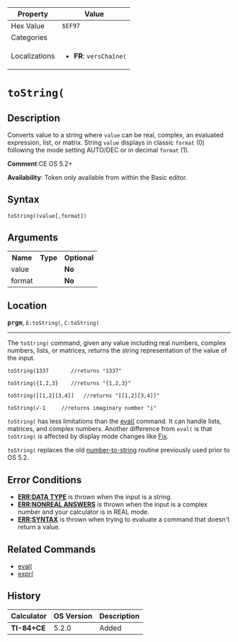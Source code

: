 | Property      | Value |
|---------------|-------|
| Hex Value     | `$EF97`|
| Categories    | <ul></ul> |
| Localizations | <ul><li><b>FR</b>: `versChaîne(`</li></ul> |

# `toString(`

## Description
Converts value to a string where `value` can be real, complex, an evaluated expression, list, or matrix.  String `value` displays in classic `format` (0) following the mode setting AUTO/DEC or in decimal `format` (1).

<b>Comment</b>:CE OS 5.2+

<b>Availability</b>: Token only available from within the Basic editor.

## Syntax
`toString((value[,format])`

## Arguments
<table>
<tr><th>Name</th><th>Type</th><th>Optional</th></tr>

<tr><td>value</td><td></td><td><b>No</b></td></tr>

<tr><td>format</td><td></td><td><b>No</b></td></tr>

</table>

## Location
<tt><kbd><b>prgm</b></kbd></tt>, `E:toString(`, `C:toString(`
<hr>

The `toString(` command, given any value including real numbers, complex numbers, lists, or matrices, returns the string representation of the value of the input.

```ti-basic
toString(1337       //returns "1337"

toString({1,2,3}    //returns "{1,2,3}"

toString([[1,2][3,4]]   //returns "[[1,2][3,4]]"

toString(√-1     //returns imaginary number "i"
```

`toString(` has less limitations than the [eval(](/eval) command. It can handle lists, matrices, and complex numbers. Another difference from `eval(` is that `toString(` is affected by display mode changes like [Fix](/fix).

`toString(` replaces the old [number-to-string](/number-to-string) routine previously used prior to OS 5.2.

## Error Conditions

*   **[ERR:DATA TYPE](/errors#datatype)** is thrown when the input is a string.
*   **[ERR:NONREAL ANSWERS](/errors#nonrealans)** is thrown when the input is a complex number and your calculator is in REAL mode.
*   **[ERR:SYNTAX](/errors#syntax)** is thrown when trying to evaluate a command that doesn't return a value.

## Related Commands

*   [eval(](/eval)
*   [expr(](/expr)

## History
| Calculator | OS Version | Description |
|------------|------------|-------------|
| <b>TI-84+CE</b> | 5.2.0 | Added |


